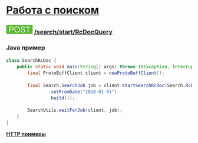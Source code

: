 [Работа с поиском](../../../index.md)
=====================================

### ![POST](../../../../../img/post.png) [/search/start/RcDocQuery](../index.md)

### Java пример

```java
class SearchRcDoc {
    public static void main(String[] args) throws IOException, InterruptedException {
        final ProtoBuffClient client = newProtoBuffClient();

        final Search.SearchJob job = client.startSearchRcDoc(Search.RcDocQuery.newBuilder()
                .setFromDate("2018-01-01")
                .build());

        SearchUtils.waitForJob(client, job);
    }
}

```

**[HTTP примеры](RcDocQuery.md)**